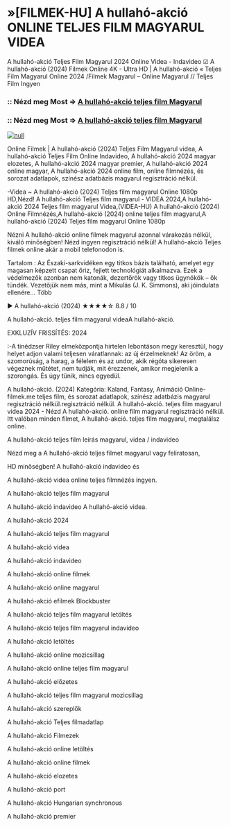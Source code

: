 # »[FILMEK-HU] A hullahó-akció ONLINE TELJES FILM MAGYARUL VIDEA

A hullahó-akció Teljes Film Magyarul 2024 Online Videa - Indavideo ☑ A hullahó-akció (2024) Filmek Online 4K - Ultra HD | A hullahó-akció « Teljes Film Magyarul Online 2024 /Filmek Magyarul – Online Magyarul // Teljes Film Ingyen

### :: Nézd meg Most => [A hullahó-akció teljes film Magyarul](https://t.co/sOtkLHcS3k)

### :: Nézd meg Most => [A hullahó-akció teljes film Magyarul](https://t.co/sOtkLHcS3k)

[![null](https://static.wixstatic.com/media/855a25_043b5abeb4ae4d35ac003198e7fe56ed~mv2.gif)](https://t.co/sOtkLHcS3k)

Online Filmek | A hullahó-akció (2024) Teljes Film Magyarul videa, A hullahó-akció Teljes Film Online Indavideo, A hullahó-akció 2024 magyar elozetes, A hullahó-akció 2024 magyar premier, A hullahó-akció 2024 online magyar, A hullahó-akció 2024 online film, online filmnézés, és sorozat adatlapok, színész adatbázis magyarul regisztráció nélkül.

-Videa ~ A hullahó-akció (2024) Teljes film magyarul Online 1080p HD,Nézd! A hullahó-akció Teljes film magyarul - VIDEA 2024,A hullahó-akció 2024 Teljes film magyarul Videa,(VIDEA-HU) A hullahó-akció (2024) Online Filmnézés,A hullahó-akció (2024) online teljes film magyarul,A hullahó-akció (2024) Teljes film magyarul Online 1080p

Nézni A hullahó-akció online filmek magyarul azonnal várakozás nélkül, kiváló minőségben! Nézd ingyen regisztráció nélkül! A hullahó-akció Teljes filmek online akár a mobil telefonodon is.

Tartalom : Az Északi-sarkvidéken egy titkos bázis található, amelyet egy magasan képzett csapat őriz, fejlett technológiát alkalmazva. Ezek a védelmezők azonban nem katonák, dezertőrök vagy titkos ügynökök – ők tündék. Vezetőjük nem más, mint a Mikulás (J. K. Simmons), aki jóindulata ellenére… Több

▶️ A hullahó-akció (2024) ★★★★☆ 8.8 / 10

A hullahó-akció. teljes film magyarul videaA hullahó-akció.

EXKLUZÍV FRISSÍTÉS: 2024

:-A tinédzser Riley elmeközpontja hirtelen lebontáson megy keresztül, hogy helyet adjon valami teljesen váratlannak: az új érzelmeknek! Az öröm, a szomorúság, a harag, a félelem és az undor, akik régóta sikeresen végeznek műtétet, nem tudják, mit érezzenek, amikor megjelenik a szorongás. És úgy tűnik, nincs egyedül.

A hullahó-akció. (2024) Kategória: Kaland, Fantasy, Animáció Online-filmek.me teljes film, és sorozat adatlapok, színész adatbázis magyarul regisztráció nélkül.regisztráció nélkül. A hullahó-akció. teljes film magyarul videa 2024 - Nézd A hullahó-akció. online film magyarul regisztráció nélkül. Itt valóban minden filmet, A hullahó-akció. teljes film magyarul, megtalálsz online.

A hullahó-akció teljes film leírás magyarul, videa / indavideo

Nézd meg a A hullahó-akció teljes filmet magyarul vagy feliratosan, 

HD minőségben! A hullahó-akció indavideo és 

A hullahó-akció videa online teljes filmnézés ingyen. 

A hullahó-akció teljes film magyarul 

A hullahó-akció indavideo A hullahó-akció videa.

A hullahó-akció 2024

A hullahó-akció teljes film magyarul

A hullahó-akció videa

A hullahó-akció indavideo

A hullahó-akció online filmek

A hullahó-akció online magyarul

A hullahó-akció efilmek Blockbuster

A hullahó-akció teljes film magyarul letöltés

A hullahó-akció teljes film magyarul indavideo

A hullahó-akció letöltés

A hullahó-akció online mozicsillag

A hullahó-akció online teljes film magyarul

A hullahó-akció előzetes

A hullahó-akció teljes film magyarul mozicsillag

A hullahó-akció szereplők

A hullahó-akció Teljes filmadatlap

A hullahó-akció Filmezek

A hullahó-akció online letöltés

A hullahó-akció online filmek

A hullahó-akció elozetes

A hullahó-akció port

A hullahó-akció Hungarian synchronous

A hullahó-akció premier
